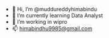 - 👋 Hi, I’m @muddureddyhimabindu
- 🌱 I’m currently learning Data Analyst
- 💞️ I’m working in wipro 
- 📫 himabindhu9985@gmail.com

<!---
muddureddyhimabindu/muddureddyhimabindu is a ✨ special ✨ repository because its `README.md` (this file) appears on your GitHub profile.
You can click the Preview link to take a look at your changes.
--->
